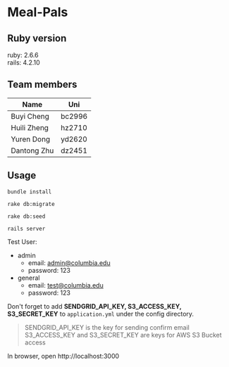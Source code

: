 # Meal-Pals

## Ruby version
ruby: 2.6.6  
rails: 4.2.10

## Team members
| Name      | Uni |
| ----------- | ----------- |
| Buyi Cheng      | bc2996       |
| Huili Zheng   | hz2710        |
| Yuren Dong   | yd2620        |
| Dantong Zhu   | dz2451        |


## Usage
```shell
bundle install

rake db:migrate

rake db:seed

rails server
```


Test User:
- admin
  - email: admin@columbia.edu
  - password: 123
- general 
  - email: test@columbia.edu
  - password: 123
  
  
Don't forget to add **SENDGRID_API_KEY, S3_ACCESS_KEY, S3_SECRET_KEY** to `application.yml` under the config directory.
> SENDGRID_API_KEY is the key for sending confirm email  
> S3_ACCESS_KEY and S3_SECRET_KEY are keys for AWS S3 Bucket access

In browser, open http://localhost:3000
